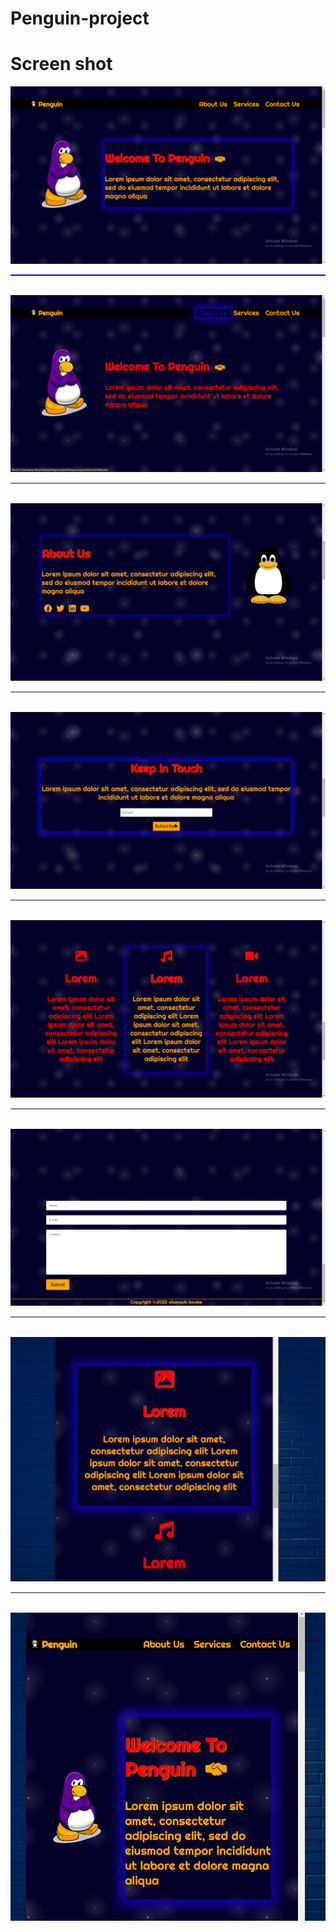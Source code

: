 # Penguin-project
<h1>Screen shot</h1>
<img src="Screenshot (3457).png">
<hr style="height:2px;border-width:0;color:gray;background-color:blue;">
</br>
<img src="Screenshot (3458).png">
<hr style="height:2px;border-width:0;color:gray;background-color:gray;">
</br>
<img src="Screenshot (3459).png">
<hr style="height:2px;border-width:0;color:gray;background-color:gray;">
</br>
<img src="Screenshot (3460).png">
<hr style="height:2px;border-width:0;color:gray;background-color:gray;">
</br>
<img src="Screenshot (3461).png">
<hr style="height:2px;border-width:0;color:gray;background-color:gray;">
</br>
<img src="Screenshot (3462).png">
<hr style="height:2px;border-width:0;color:gray;background-color:gray;">
</br>
<img src="Screenshot (3466).png">
<hr style="height:2px;border-width:0;color:gray;background-color:gray;">
</br>
<img src="Screenshot (3467).png">
